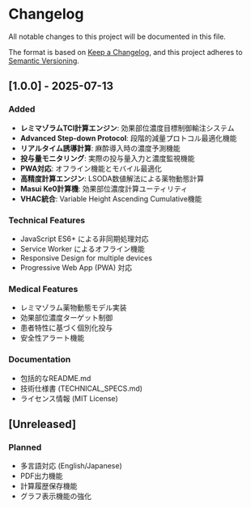 # Changelog

All notable changes to this project will be documented in this file.

The format is based on [Keep a Changelog](https://keepachangelog.com/en/1.0.0/),
and this project adheres to [Semantic Versioning](https://semver.org/spec/v2.0.0.html).

## [1.0.0] - 2025-07-13

### Added
- **レミマゾラムTCI計算エンジン**: 効果部位濃度目標制御輸注システム
- **Advanced Step-down Protocol**: 段階的減量プロトコル最適化機能
- **リアルタイム誘導計算**: 麻酔導入時の濃度予測機能
- **投与量モニタリング**: 実際の投与量入力と濃度監視機能
- **PWA対応**: オフライン機能とモバイル最適化
- **高精度計算エンジン**: LSODA数値解法による薬物動態計算
- **Masui Ke0計算機**: 効果部位濃度計算ユーティリティ
- **VHAC統合**: Variable Height Ascending Cumulative機能

### Technical Features
- JavaScript ES6+ による非同期処理対応
- Service Worker によるオフライン機能
- Responsive Design for multiple devices
- Progressive Web App (PWA) 対応

### Medical Features  
- レミマゾラム薬物動態モデル実装
- 効果部位濃度ターゲット制御
- 患者特性に基づく個別化投与
- 安全性アラート機能

### Documentation
- 包括的なREADME.md
- 技術仕様書 (TECHNICAL_SPECS.md)
- ライセンス情報 (MIT License)

## [Unreleased]

### Planned
- 多言語対応 (English/Japanese)
- PDF出力機能
- 計算履歴保存機能
- グラフ表示機能の強化